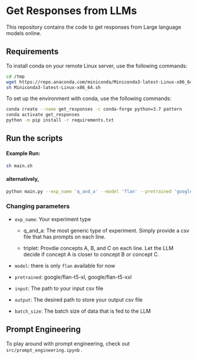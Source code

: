 #  Get Responses from LLMs

This repository contains the code to get responses from Large language models online.

## Requirements

To install conda on your remote Linux server, use the following commands:

```sh
cd /tmp
wget https://repo.anaconda.com/miniconda/Miniconda3-latest-Linux-x86_64.sh
sh Miniconda3-latest-Linux-x86_64.sh
```

To set up the environment with conda, use the following commands:

```sh
conda create --name get_responses -c conda-forge python=3.7 pattern
conda activate get_responses
python -m pip install -r requirements.txt
```

## Run the scripts

#### Example Run:

```sh
sh main.sh
```

#### alternatively, 

```sh
python main.py --exp_name 'q_and_a' --model 'flan' --pretrained 'google/flan-t5-xl' --input './samples/q_and_a_sample_prompt.csv' --output './samples/q_and_a_sample_response.csv' --batch_size 256
```
### Changing parameters

- `exp_name`: Your experiment type

    - q_and_a: The most generic type of experiment. Simply provide a csv file that has prompts on each line.  

    - triplet: Provdie concepts A, B, and C on each line. Let the LLM decide if concept A is closer to concept B or concept C.

- `model`: there is only `flan` available for now

- `pretrained`: google/flan-t5-xl, google/flan-t5-xxl

- `input`: The path to your input csv file

- `output`: The desired path to store your output csv file

- `batch_size`: The batch size of data that is fed to the LLM

## Prompt Engineering

To play around with prompt engineering, check out `src/prompt_engineering.ipynb` .
